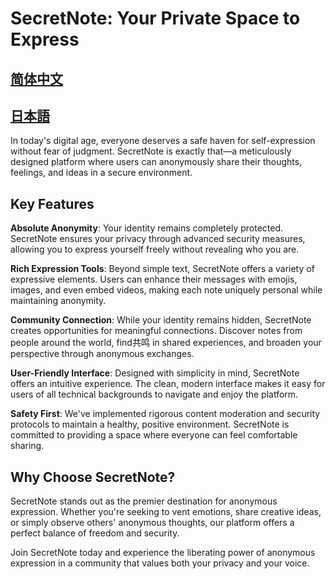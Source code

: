# SecretNote: Your Private Space to Express

## [简体中文](README-zhCN)

## [日本語](README-ja_JP)

In today's digital age, everyone deserves a safe haven for self-expression without fear of judgment. SecretNote is exactly that—a meticulously designed platform where users can anonymously share their thoughts, feelings, and ideas in a secure environment.

## Key Features

**Absolute Anonymity**: Your identity remains completely protected. SecretNote ensures your privacy through advanced security measures, allowing you to express yourself freely without revealing who you are.

**Rich Expression Tools**: Beyond simple text, SecretNote offers a variety of expressive elements. Users can enhance their messages with emojis, images, and even embed videos, making each note uniquely personal while maintaining anonymity.

**Community Connection**: While your identity remains hidden, SecretNote creates opportunities for meaningful connections. Discover notes from people around the world, find共鸣 in shared experiences, and broaden your perspective through anonymous exchanges.

**User-Friendly Interface**: Designed with simplicity in mind, SecretNote offers an intuitive experience. The clean, modern interface makes it easy for users of all technical backgrounds to navigate and enjoy the platform.

**Safety First**: We've implemented rigorous content moderation and security protocols to maintain a healthy, positive environment. SecretNote is committed to providing a space where everyone can feel comfortable sharing.

## Why Choose SecretNote?

SecretNote stands out as the premier destination for anonymous expression. Whether you're seeking to vent emotions, share creative ideas, or simply observe others' anonymous thoughts, our platform offers a perfect balance of freedom and security.

Join SecretNote today and experience the liberating power of anonymous expression in a community that values both your privacy and your voice.
